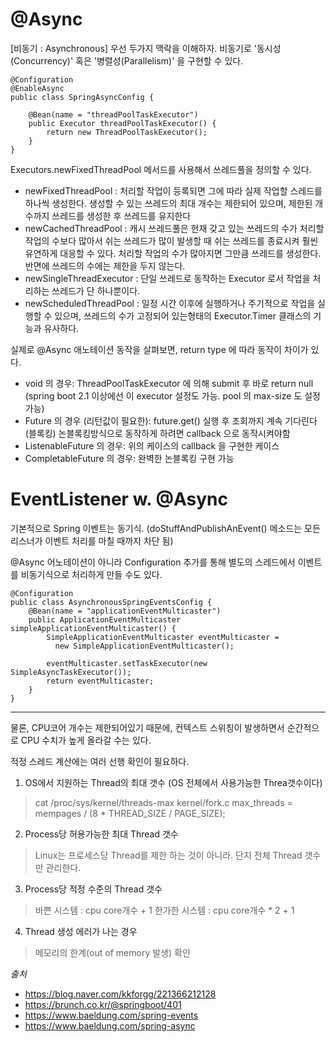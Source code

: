 # @Async


[비동기 : Asynchronous] 
우선 두가지 맥락을 이해하자. 비동기로 '동시성(Concurrency)' 혹은 '병렬성(Parallelism)' 을 구현할 수 있다. 


```
@Configuration
@EnableAsync
public class SpringAsyncConfig {
    
    @Bean(name = "threadPoolTaskExecutor")
    public Executor threadPoolTaskExecutor() {
        return new ThreadPoolTaskExecutor();
    }
}
```

Executors.newFixedThreadPool 메서드를 사용해서 쓰레드풀을 정의할 수 있다.

- newFixedThreadPool : 처리할 작업이 등록되면 그에 따라 실제 작업할 스레드를 하나씩 생성한다. 생성할 수 있는 쓰레드의 최대 개수는 제한되어 있으며, 제한된 개수까지 쓰레드를 생성한 후 쓰레드를 유지한다
- newCachedThreadPool : 캐시 쓰레드풀은 현재 갖고 있는 쓰레드의 수가 처리할 작업의 수보다 많아서 쉬는 쓰레드가 많이 발생할 때 쉬는 쓰레드를 종료시켜 훨씬 유연하게 대응할 수 있다. 처리할 작업의 수가 많아지면 그만큼 쓰레드를 생성한다. 반면에 쓰레드의 수에는 제한을 두지 않는다.
- newSingleThreadExecutor : 단일 쓰레드로 동작하는 Executor 로서 작업을 처리하는 쓰레드가 단 하나뿐이다.
- newScheduledThreadPool : 일정 시간 이후에 실행하거나 주기적으로 작업을 실행할 수 있으며, 쓰레드의 수가 고정되어 있는형태의 Executor.Timer 클래스의 기능과 유사하다.


실제로 @Async 애노테이션 동작을 살펴보면, return type 에 따라 동작이 차이가 있다.

- void 의 경우: ThreadPoolTaskExecutor 에 의해 submit 후 바로 return null (spring boot 2.1 이상에선 이 executor 설정도 가능. pool 의 max-size 도 설정 가능)
- Future 의 경우 (리턴값이 필요한): future.get() 실행 후 조회까지 계속 기다린다(블록킹) 논블록킹방식으로 동작하게 하려면 callback 으로 동작시켜야함
- ListenableFuture 의 경우: 위의 케이스의 callback 을 구현한 케이스
- CompletableFuture 의 경우: 완벽한 논블록킹 구현 가능

# EventListener w. @Async

기본적으로 Spring 이벤트는 동기식. (doStuffAndPublishAnEvent() 메소드는 모든 리스너가 이벤트 처리를 마칠 때까지 차단 됨)

@Async 어노테이션이 아니라 Configuration 추가를 통해 별도의 스레드에서 이벤트를 비동기식으로 처리하게 만들 수도 있다. 

```
@Configuration
public class AsynchronousSpringEventsConfig {
    @Bean(name = "applicationEventMulticaster")
    public ApplicationEventMulticaster simpleApplicationEventMulticaster() {
        SimpleApplicationEventMulticaster eventMulticaster =
          new SimpleApplicationEventMulticaster();
        
        eventMulticaster.setTaskExecutor(new SimpleAsyncTaskExecutor());
        return eventMulticaster;
    }
}
```

---


물론, CPU코어 개수는 제한되어있기 때문에, 컨텍스트 스위칭이 발생하면서 순간적으로 CPU 수치가 높게 올라갈 수는 있다.

적정 스레드 계산에는 여러 선행 확인이 필요하다.

1. OS에서 지원하는 Thread의 최대 갯수 (OS 전체에서 사용가능한 Threa갯수이다)
 
 > cat /proc/sys/kernel/threads-max
 >  kernel/fork.c  max_threads = mempages / (8 * THREAD_SIZE / PAGE_SIZE);

2. Process당 허용가능한 최대 Thread 갯수

> Linux는 프로세스당 Thread를 제한 하는 것이 아니라. 단지 전체 Thread 갯수만 관리한다.

3. Process당 적정 수준의 Thread 갯수
 
 > 바쁜 시스템  : cpu core개수 + 1 한가한 시스템 : cpu core개수 * 2  + 1

4. Thread 생성 에러가 나는 경우

> 메모리의 한계(out of memory 발생) 확인

_출처_
- https://blog.naver.com/kkforgg/221366212128
- https://brunch.co.kr/@springboot/401
- https://www.baeldung.com/spring-events
- https://www.baeldung.com/spring-async
 
